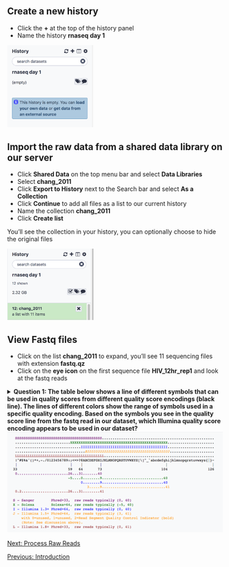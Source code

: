 ## Create a new history
- Click the **+** at the top of the history panel
- Name the history **rnaseq day 1**

<img src="../img/new_history.png" width="200">

## Import the raw data from a shared data library on our server
- Click **Shared Data** on the top menu bar and select **Data Libraries**
- Select **chang_2011**
- Click **Export to History** next to the Search bar and select **As a Collection**
- Click **Continue** to add all files as a list to our current history 
- Name the collection **chang_2011**
- Click **Create list**

You’ll see the collection in your history, you can optionally choose to hide the original files


<img src="../img/chang_2011.png" width="200">

## View Fastq files
- Click on the list **chang_2011** to expand, you’ll see 11 sequencing files with extension **fastq.qz**
- Click on the **eye icon** on the first sequence file **HIV_12hr_rep1** and look at the fastq reads

<details>
<summary> <b>Question 1: The table below shows a line of different symbols that can be used in quality scores from different quality score encodings (black line). The lines of different colors show the range of symbols used in a specific quality encoding. Based on the symbols you see in the quality score line from the fastq read in our dataset, which Illumina quality score encoding appears to be used in our dataset?</b> </summary>
<br>
Answer: Illumina 1.8+ </details> 

<img src="../img/base_qual.png" width="500">

[Next: Process Raw Reads](03_Process_raw_reads.md)

[Previous: Introduction](01_Introduction.md)
